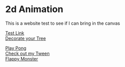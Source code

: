 <h1> 2d Animation </h1>


<p>This is a website test to see if I can bring in the canvas</p>
<a href ="https://www.smashingmagazine.com/2009/09/back-to-school-with-40-excellent-adobe-illustrator-tutorials/"> Test Link </a><br>
<a href = "christmasTree.html"> Decorate your Tree </a><br>

<a href = "pongGame.html"> Play Pong </a>
<br>
<a href = "Tween.html">  Check out my Tween </a> 
<br> 
<a href = "FlappyMonster.html"> Flappy Monster </a>
